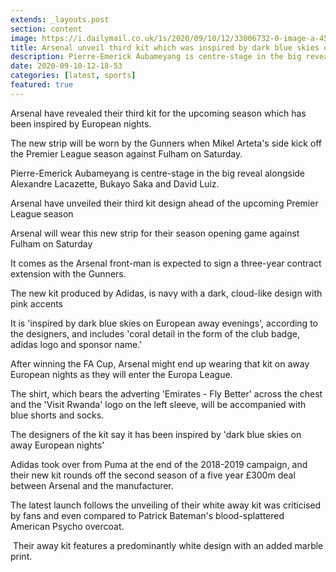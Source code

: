```yaml
---
extends: _layouts.post
section: content
image: https://i.dailymail.co.uk/1s/2020/09/10/12/33006732-0-image-a-45_1599735866440.jpg 
title: Arsenal unveil third kit which was inspired by dark blue skies on European away evenings 
description: Pierre-Emerick Aubameyang is centre-stage in the big reveal alongside Alexandre Lacazette, Bukayo Saka and David Luiz. The Gunners will wear the kit during the season opener. 
date: 2020-09-10-12-18-53 
categories: [latest, sports] 
featured: true 
--- 
```

Arsenal have revealed their third kit for the upcoming season which has been inspired by European nights.

The new strip will be worn by the Gunners when Mikel Arteta's side kick off the Premier League season against Fulham on Saturday.

Pierre-Emerick Aubameyang is centre-stage in the big reveal alongside Alexandre Lacazette, Bukayo Saka and David Luiz.

Arsenal have unveiled their third kit design ahead of the upcoming Premier League season

Arsenal will wear this new strip for their season opening game against Fulham on Saturday

It comes as the Arsenal front-man is expected to sign a three-year contract extension with the Gunners.

The new kit produced by Adidas, is navy with a dark, cloud-like design with pink accents 

It is 'inspired by dark blue skies on European away evenings', according to the designers, and includes 'coral detail in the form of the club badge, adidas logo and sponsor name.'

After winning the FA Cup, Arsenal might end up wearing that kit on away European nights as they will enter the Europa League.

The shirt, which bears the adverting 'Emirates - Fly Better' across the chest and the 'Visit Rwanda' logo on the left sleeve, will be accompanied with blue shorts and socks. 

The designers of the kit say it has been inspired by 'dark blue skies on away European nights'

Adidas took over from Puma at the end of the 2018-2019 campaign, and their new kit rounds off the second season of a five year £300m deal between Arsenal and the manufacturer. 

The latest launch follows the unveiling of their white away kit was criticised by fans and even compared to Patrick Bateman's blood-splattered American Psycho overcoat. 

 Their away kit features a predominantly white design with an added marble print. 

